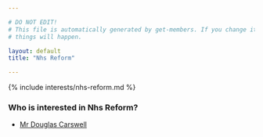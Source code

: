 ```yaml
---

# DO NOT EDIT!
# This file is automatically generated by get-members. If you change it, bad
# things will happen.

layout: default
title: "Nhs Reform"

---
```


{% include interests/nhs-reform.md %}

### Who is interested in Nhs Reform?


* [Mr Douglas Carswell](../members/mr-douglas-carswell.html)
